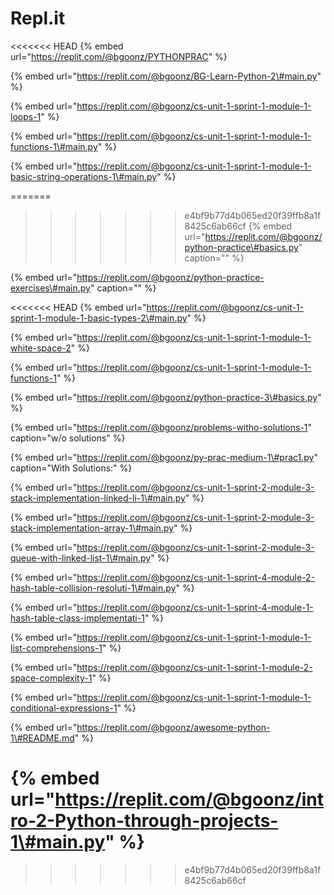 # Repl.it

<<<<<<< HEAD
{% embed url="https://replit.com/@bgoonz/PYTHONPRAC" %}

{% embed url="https://replit.com/@bgoonz/BG-Learn-Python-2\#main.py" %}

{% embed url="https://replit.com/@bgoonz/cs-unit-1-sprint-1-module-1-loops-1" %}

{% embed url="https://replit.com/@bgoonz/cs-unit-1-sprint-1-module-1-functions-1\#main.py" %}

{% embed url="https://replit.com/@bgoonz/cs-unit-1-sprint-1-module-1-basic-string-operations-1\#main.py" %}

=======
>>>>>>> e4bf9b77d4b065ed20f39ffb8a1f8425c6ab66cf
{% embed url="https://replit.com/@bgoonz/python-practice\#basics.py" caption="" %}

{% embed url="https://replit.com/@bgoonz/python-practice-exercises\#main.py" caption="" %}

<<<<<<< HEAD
{% embed url="https://replit.com/@bgoonz/cs-unit-1-sprint-1-module-1-basic-types-2\#main.py" %}

{% embed url="https://replit.com/@bgoonz/cs-unit-1-sprint-1-module-1-white-space-2" %}

{% embed url="https://replit.com/@bgoonz/cs-unit-1-sprint-1-module-1-functions-1" %}

{% embed url="https://replit.com/@bgoonz/python-practice-3\#basics.py" %}

{% embed url="https://replit.com/@bgoonz/problems-witho-solutions-1" caption="w/o solutions" %}

{% embed url="https://replit.com/@bgoonz/py-prac-medium-1\#prac1.py" caption="With Solutions:" %}

{% embed url="https://replit.com/@bgoonz/cs-unit-1-sprint-2-module-3-stack-implementation-linked-li-1\#main.py" %}

{% embed url="https://replit.com/@bgoonz/cs-unit-1-sprint-2-module-3-stack-implementation-array-1\#main.py" %}

{% embed url="https://replit.com/@bgoonz/cs-unit-1-sprint-2-module-3-queue-with-linked-list-1\#main.py" %}

{% embed url="https://replit.com/@bgoonz/cs-unit-1-sprint-4-module-2-hash-table-collision-resoluti-1\#main.py" %}

{% embed url="https://replit.com/@bgoonz/cs-unit-1-sprint-4-module-1-hash-table-class-implementati-1" %}

{% embed url="https://replit.com/@bgoonz/cs-unit-1-sprint-1-module-1-list-comprehensions-1" %}

{% embed url="https://replit.com/@bgoonz/cs-unit-1-sprint-1-module-2-space-complexity-1" %}

{% embed url="https://replit.com/@bgoonz/cs-unit-1-sprint-1-module-1-conditional-expressions-1" %}

{% embed url="https://replit.com/@bgoonz/awesome-python-1\#README.md" %}

{% embed url="https://replit.com/@bgoonz/intro-2-Python-through-projects-1\#main.py" %}
=======
>>>>>>> e4bf9b77d4b065ed20f39ffb8a1f8425c6ab66cf
